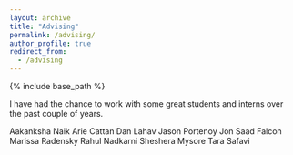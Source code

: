 ```yaml
---
layout: archive
title: "Advising"
permalink: /advising/
author_profile: true
redirect_from:
  - /advising
---
```


{% include base_path %}


I have had the chance to work with some great students and interns over the past couple of years. 

Aakanksha Naik
Arie Cattan
Dan Lahav
Jason Portenoy
Jon Saad Falcon
Marissa Radensky
Rahul Nadkarni
Sheshera Mysore
Tara Safavi




